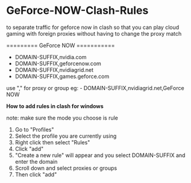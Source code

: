 # GeForce-NOW-Clash-Rules
to separate traffic for geforce now in clash so that you can play cloud gaming with foreign proxies without having to change the proxy match

  ========= GeForce NOW ===========
  - DOMAIN-SUFFIX,nvidia.com
  - DOMAIN-SUFFIX,geforcenow.com
  - DOMAIN-SUFFIX,nvidiagrid.net
  - DOMAIN-SUFFIX,games.geforce.com
  
 use "," for proxy or group
  eg: - DOMAIN-SUFFIX,nvidiagrid.net,GeForce NOW
  
**How to add rules in clash for windows**

note: make sure the mode you choose is rule
1. Go to "Profiles"
2. Select the profile you are currently using
3. Right click then select "Rules"
4. Click "add"
5. "Create a new rule" will appear and you select DOMAIN-SUFFIX and enter the domain
6. Scroll down and select proxies or groups
7. Then click "add"

